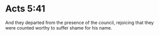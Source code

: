# Acts 5:41

And they departed from the presence of the council, rejoicing that they were counted worthy to suffer shame for his name.